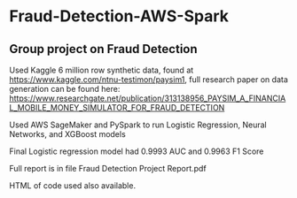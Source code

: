 # Fraud-Detection-AWS-Spark

## Group project on Fraud Detection
Used Kaggle 6 million row synthetic data, found at https://www.kaggle.com/ntnu-testimon/paysim1, full research paper on data generation can be found here: https://www.researchgate.net/publication/313138956_PAYSIM_A_FINANCIAL_MOBILE_MONEY_SIMULATOR_FOR_FRAUD_DETECTION

Used AWS SageMaker and PySpark to run Logistic Regression, Neural Networks, and XGBoost models

Final Logistic regression model had 0.9993 AUC and  0.9963 F1 Score

Full report is in file Fraud Detection Project Report.pdf

HTML of code used also available.
